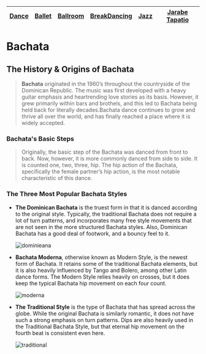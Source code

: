 | [Dance](dance.md)    | [Ballet](ballet.md)   | [Ballroom](ballroom.md) | [BreakDancing](breakdancing.md) | [Jazz](jazz.md)    | [Jarabe Tapatio](jarabeTapatio.md)  |
| -------- |-------| -----| -------- |-------| -----|

# **Bachata**

## **The History & Origins of Bachata**

>**Bachata** originated in the 1960’s throughout the countryside of the Dominican Republic. The music was first developed with a heavy guitar emphasis and heartrending love stories as its basis. However, it grew primarily within bars and brothels, and this led to Bachata being held back for literally decades.Bachata dance continues to grow and thrive all over the world, and has finally reached a place where it is widely accepted.

### **Bachata's Basic Steps**
>Originally, the basic step of the Bachata was danced from front to back. Now, however, it is more commonly danced from side to side. It is counted one, two, three, hip. The hip action of the Bachata, specifically the female partner’s hip action, is the most notable characteristic of this dance.

### **The Three Most Popular Bachata Styles**

- **The Dominican Bachata** is the truest form in that it is danced according to the original style. Typically, the traditional Bachata does not require a lot of turn patterns, and incorporates many free style movements that are not seen in the more structured Bachata styles. Also, Dominican Bachata has a good deal of footwork, and a bouncy feel to it.

    ![dominieana](https://github.com/user-attachments/assets/2e38d18c-3051-479d-9b77-3c280fcfd8b4)

- **Bachata Moderna**, otherwise known as Modern Style, is the newest form of Bachata. It retains some of the traditional Bachata elements, but it is also heavily influenced by Tango and Bolero, among other Latin dance forms. The Modern Style relies heavily on crosses, but it does keep the typical Bachata hip movement on each four count.

   ![moderna](https://github.com/user-attachments/assets/ae6bb463-8e85-488a-80d6-2cf1dbbca5c3)

- **The Traditional Style** is the type of Bachata that has spread across the globe. While the original Bachata is similarly romantic, it does not have such a strong emphasis on turn patterns. Dips are also heavily used in the Traditional Bachata Style, but that eternal hip movement on the fourth beat is consistent even here.

    ![traditional](traditional%20.webp)
